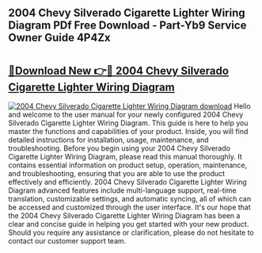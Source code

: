 ## 2004 Chevy Silverado Cigarette Lighter Wiring Diagram PDf Free Download - Part-Yb9 Service Owner Guide 4P4Zx

# <h2><a href="http://dfrz4l.blite.top/?on=2004+Chevy+Silverado+Cigarette+Lighter+Wiring+Diagram">🔗Download New 👉🔴 2004 Chevy Silverado Cigarette Lighter Wiring Diagram</a></h2>

[![2004 Chevy Silverado Cigarette Lighter Wiring Diagram download](https://i.imgur.com/lujVjoI.png)](http://dfrz4l.blite.top/?on=2004+Chevy+Silverado+Cigarette+Lighter+Wiring+Diagram)
Hello and welcome to the user manual for your newly configured 2004 Chevy Silverado Cigarette Lighter Wiring Diagram. This guide is here to help you master the functions and capabilities of your product. Inside, you will find detailed instructions for installation, usage, maintenance, and troubleshooting. Before you begin using your 2004 Chevy Silverado Cigarette Lighter Wiring Diagram, please read this manual thoroughly. It contains essential information on product setup, operation, maintenance, and troubleshooting, ensuring that you are able to use the product effectively and efficiently. 2004 Chevy Silverado Cigarette Lighter Wiring Diagram advanced features include multi-language support, real-time translation, customizable settings, and automatic syncing, all of which can be accessed and customized through the user interface. It's our hope that the 2004 Chevy Silverado Cigarette Lighter Wiring Diagram has been a clear and concise guide in helping you get started with your new product. Should you require any assistance or clarification, please do not hesitate to contact our customer support team.
